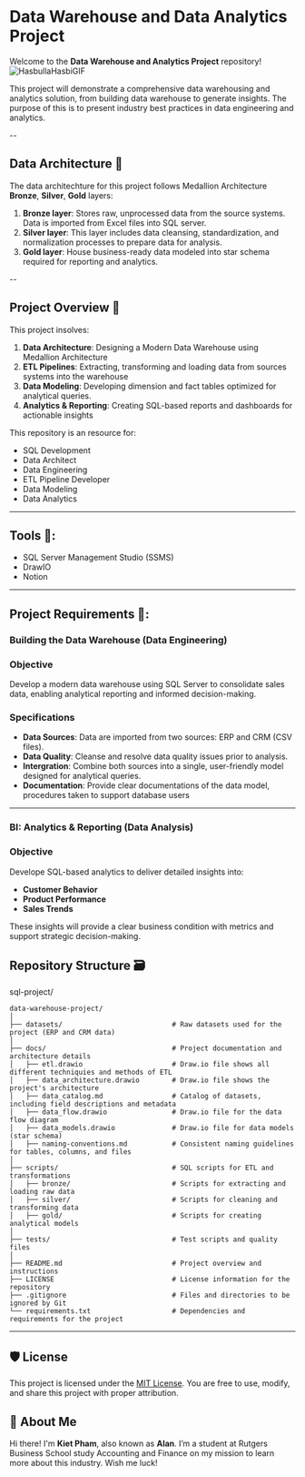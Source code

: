 
# Data Warehouse and Data Analytics Project 

Welcome to the **Data Warehouse and Analytics Project** repository! 
![HasbullaHasbiGIF](https://github.com/user-attachments/assets/bf59ba06-19fe-4447-ac3d-3d635494dae7)

This project will demonstrate a comprehensive data warehousing and analytics solution, from building data warehouse to generate insights. The purpose of this is to present industry best practices in data engineering and analytics.

--
## Data Architecture 👷

The data architechture for this project follows Medallion Architecture **Bronze**, **Silver**, **Gold** layers: 
1. **Bronze layer**: Stores raw, unprocessed data from the source systems. Data is imported from Excel files into SQL server.
2. **Silver layer**: This layer includes data cleansing, standardization, and normalization processes to prepare data for analysis.
3. **Gold layer**: House business-ready data modeled into star schema required for reporting and analytics.

--
## Project Overview 🔎

This project insolves:
1. **Data Architecture**: Designing a Modern Data Warehouse using Medallion Architecture
2. **ETL Pipelines**: Extracting, transforming and loading data from sources systems into the warehouse
3. **Data Modeling**: Developing dimension and fact tables optimized for analytical queries.
4. **Analytics & Reporting**: Creating SQL-based reports and dashboards for actionable insights

This repository is an resource for: 
- SQL Development
- Data Architect
- Data Engineering
- ETL Pipeline Developer
- Data Modeling
- Data Analytics

---


## Tools 🔦:
- SQL Server Management Studio (SSMS)
- DrawIO
- Notion

---

## Project Requirements 🛑:

### Building the Data Warehouse (Data Engineering)

### Objective 
Develop a modern data warehouse using SQL Server to consolidate sales data, enabling analytical reporting and informed decision-making.

### Specifications 
- **Data Sources**: Data are imported from two sources: ERP and CRM (CSV files).
- **Data Quality**: Cleanse and resolve data quality issues prior to analysis.
- **Intergration**: Combine both sources into a single, user-friendly model designed for analytical queries.
- **Documentation**: Provide clear documentations of the data model, procedures taken to support database users

---

### BI: Analytics & Reporting (Data Analysis)

### Objective
Develope SQL-based analytics to deliver detailed insights into:
- **Customer Behavior**
- **Product Performance**
- **Sales Trends**

These insights will provide a clear business condition with metrics and support strategic decision-making.

## Repository Structure 🗃️

sql-project/
```
data-warehouse-project/
│
├── datasets/                           # Raw datasets used for the project (ERP and CRM data)
│
├── docs/                               # Project documentation and architecture details
│   ├── etl.drawio                      # Draw.io file shows all different techniquies and methods of ETL
│   ├── data_architecture.drawio        # Draw.io file shows the project's architecture
│   ├── data_catalog.md                 # Catalog of datasets, including field descriptions and metadata
│   ├── data_flow.drawio                # Draw.io file for the data flow diagram
│   ├── data_models.drawio              # Draw.io file for data models (star schema)
│   ├── naming-conventions.md           # Consistent naming guidelines for tables, columns, and files
│
├── scripts/                            # SQL scripts for ETL and transformations
│   ├── bronze/                         # Scripts for extracting and loading raw data
│   ├── silver/                         # Scripts for cleaning and transforming data
│   ├── gold/                           # Scripts for creating analytical models
│
├── tests/                              # Test scripts and quality files
│
├── README.md                           # Project overview and instructions
├── LICENSE                             # License information for the repository
├── .gitignore                          # Files and directories to be ignored by Git
└── requirements.txt                    # Dependencies and requirements for the project
```
---

## 🛡️ License

This project is licensed under the [MIT License](LICENSE). You are free to use, modify, and share this project with proper attribution.

## 🌟 About Me

Hi there! I'm **Kiet Pham**, also known as **Alan**. I’m a student at Rutgers Business School study Accounting and Finance on my mission to learn more about this industry. Wish me luck!






























